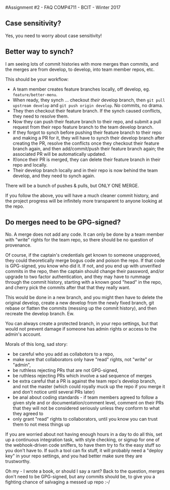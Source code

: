 #Assignment #2 - FAQ
COMP4711 - BCIT - Winter 2017

## Case sensitivity?

Yes, you need to worry about case sensitivity!

## Better way to synch?

I am seeing lots of commit histories with more merges than commits, and the
merges are from develop, to develop, into team member repos, etc.

This should be your workflow:

- A team member creates feature branches locally, off develop, eg. `feature/better-menu`.  
- When ready, they synch ... checkout *their* develop branch, then `git pull upstream develop`
and `git push origin develop`. No commits, no drama.
- They then checkout their feature branch. If the synch caused conflicts, they need
to resolve them.
- Now they can push their feature branch to their repo, and submit a pull request
from their repo feature branch to the team develop branch.
- If they forgot to synch before pushing their feature branch to their repo and making
a PR for it, they will have to synch their develop branch after creating the PR, resolve the conflicts
once they checkout their feature branch again, and then add/commit/push their feature
branch again; the associated PR will be automatically updated.
- If/once their PR is merged, they can delete their feature branch in their repo and locally.
- Their develop branch locally and in their repo is now behind the team develop, and they need to synch again.

There will be a bunch of pushes & pulls, but ONLY ONE MERGE.

If you follow the above, you will have a much cleaner commit history, and the project progress will
be infinitely more transparent to anyone looking at the repo.

## Do merges need to be GPG-signed?

No. A merge does not add any code. It can only be done by a team member with "write"
rights for the team repo, so there should be no question of provenance.

Of course, if the captain's credentials get known to someone unapproved, they
could theoretically merge bogus code and poison the repo.
If that code is GPG-signed, you know who did it.
If not, and you end up with unverified commits in the repo, then the
captain should change their password, and/or upgrade to two factor authentication,
and they may have to rummage through the commit history, starting with a known
good "head" in the repo, and cherry pick the commits after that that they really want.

This would be done in a new branch, and you might then have to delete the original develop,
create a new develop from the newly fixed branch, git rebase or flatten the commits (messing
up the commit history), and then recreate the develop branch. Ew.

You can always create a protected branch, in your repo settings, but that would not prevent
damage if someone has admin rights or access to the admin's account.

Morals of this long, sad story: 
- be careful who you add as collabotors to a repo, 
- make sure that collaborators only have "read" rights, not "write" or "admin",
- be ruthless rejecting PRs that are not GPG-signed, 
- be ruthless rejecting PRs which involve a sad sequence of merges
- be extra careful that a PR is against the team repo's develop branch, and not
the master (which could royally muck up the repo if you merge it and don't notice
until several PRs later)
- be anal about coding standards - if team members agreed to follow a given style
and or documentation/comment level, comment on their PRs that they will not be considered
seriously unless they conform to what they agreed to
- only grant "read" rights to collaborators, until you know you can trust them
to not mess things up

If you are worried about not having enough hours in a day to do all this,
set up a continuous integration task, with style checking, or signup
for one of the webhook-driven code sniffers, to have them try to fix the easy
stuff so you don't have to. If such a tool can fix stuff, it will probably need a "deploy key" 
in your repo settings, and you had better make sure they are trustworthy.

Oh my - I wrote a book, or should I say a rant? Back to the question, merges don't need to be
GPG-signed, but any commits should be, to give you a fighting chance of
salvaging a messed up repo :-/
